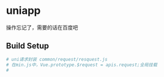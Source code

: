 <!--
 * @Author: your name
 * @Date: 2021-03-09 11:28:19
 * @LastEditTime: 2021-03-09 11:29:09
 * @LastEditors: your name
 * @Description: In User Settings Edit
 * @FilePath: \project\myGIT\mytemplate\README.md
-->
# uniapp
 操作忘记了，需要的话在百度吧

## Build Setup

``` bash
# uni请求封装 common/request/resquest.js
# 在min.js中，Vue.prototype.$request = apis.request;全局挂载
# 
```

